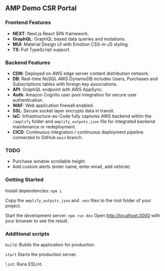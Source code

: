 ## AMP Demo CSR Portal

### Frontend Features
- **NEXT**: Next.js React SPA framework.
- **GraphQL**: GraphQL based data queries and mutations.
- **MUI**: Material Design UI with Emotion CSS-in-JS styling.
- **TS**: Full TypeScript support.

### Backend Features

- **CDN**: Deployed on AWS edge server content distribution network.
- **DB**: Real-time NoSQL AWS DynamoDB includes Users, Purchases and Subscriptions tables with foreign key associations.
- **API**: GraphQL endpoint with AWS AppSync.
- **Auth**: Amazon Cognito user pool integration for secure user authentication.
- **WAF**: Web application firewall enabled.
- **SSL**: Secure socket layer encrypts data in transit.
- **IaC**: Infrastructure-as-Code fully captures AWS backend within the `/amplify` folder and `amplify_outputs.json` file for integrated backend maintenance or redeployment.
- **CICD**: Continuous integration / continuous deployment pipeline connected to GitHub `main` branch.

### TODO
- Purchase window scrollable height
- Add custom alerts (enter name, enter email, add vehicle)

### Getting Started

Install dependencies: `npm i`

Copy the `amplify_outputs.json` and `.env` files to the root folder of your project.

Start the development server: `npm run dev` Open [http://localhost:3000](http://localhost:3000) with your browser to see the result.

### Additional scripts

`build`: Builds the application for production.

`start` Starts the production server.

`lint`: Runs ESLint.
